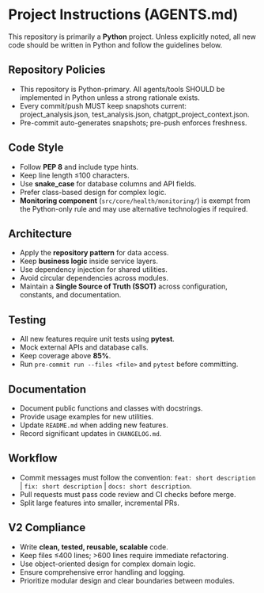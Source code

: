 # Project Instructions (AGENTS.md)

This repository is primarily a **Python** project. Unless explicitly noted, all new code should be written in Python and follow the guidelines below.

## Repository Policies
- This repository is Python-primary. All agents/tools SHOULD be implemented in Python unless a strong rationale exists.
- Every commit/push MUST keep snapshots current: project_analysis.json, test_analysis.json, chatgpt_project_context.json.
- Pre-commit auto-generates snapshots; pre-push enforces freshness.

## Code Style
- Follow **PEP 8** and include type hints.
- Keep line length ≤100 characters.
- Use **snake_case** for database columns and API fields.
- Prefer class-based design for complex logic.
- **Monitoring component** (`src/core/health/monitoring/`) is exempt from the Python-only rule and may use alternative technologies if required.

## Architecture
- Apply the **repository pattern** for data access.
- Keep **business logic** inside service layers.
- Use dependency injection for shared utilities.
- Avoid circular dependencies across modules.
- Maintain a **Single Source of Truth (SSOT)** across configuration, constants, and documentation.

## Testing
- All new features require unit tests using **pytest**.
- Mock external APIs and database calls.
- Keep coverage above **85%**.
- Run `pre-commit run --files <file>` and `pytest` before committing.

## Documentation
- Document public functions and classes with docstrings.
- Provide usage examples for new utilities.
- Update `README.md` when adding new features.
- Record significant updates in `CHANGELOG.md`.

## Workflow
- Commit messages must follow the convention:
  `feat: short description` | `fix: short description` | `docs: short description`.
- Pull requests must pass code review and CI checks before merge.
- Split large features into smaller, incremental PRs.

## V2 Compliance
- Write **clean, tested, reusable, scalable** code.
- Keep files ≤400 lines; >600 lines require immediate refactoring.
- Use object-oriented design for complex domain logic.
- Ensure comprehensive error handling and logging.
- Prioritize modular design and clear boundaries between modules.
